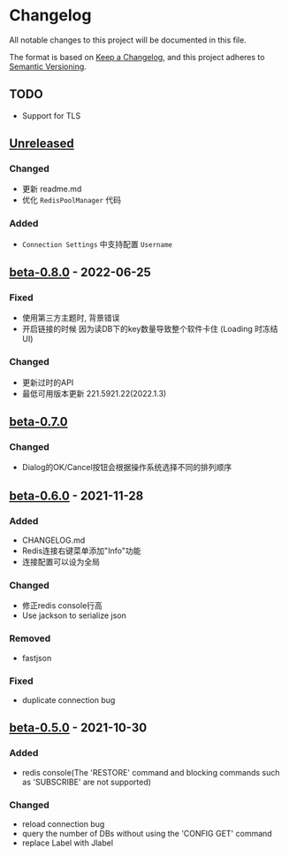 # Changelog

All notable changes to this project will be documented in this file.

The format is based on [Keep a Changelog](https://keepachangelog.com/en/1.0.0/), and this project adheres
to [Semantic Versioning](https://semver.org/spec/v2.0.0.html).

## TODO
- Support for TLS

## [Unreleased]

### Changed
- 更新 readme.md
- 优化 `RedisPoolManager` 代码

### Added
- `Connection Settings` 中支持配置 `Username`


## [beta-0.8.0] - 2022-06-25

### Fixed

- 使用第三方主题时, 背景错误
- 开启链接的时候 因为读DB下的key数量导致整个软件卡住 (Loading 时冻结 UI)

### Changed
- 更新过时的API
- 最低可用版本更新 221.5921.22(2022.1.3)

## [beta-0.7.0]

### Changed

- Dialog的OK/Cancel按钮会根据操作系统选择不同的排列顺序

## [beta-0.6.0] - 2021-11-28

### Added

- CHANGELOG.md
- Redis连接右键菜单添加"Info"功能
- 连接配置可以设为全局

### Changed

- 修正redis console行高
- Use jackson to serialize json

### Removed

- fastjson

### Fixed

- duplicate connection bug

## [beta-0.5.0] - 2021-10-30

### Added

- redis console(The 'RESTORE' command and blocking commands such as 'SUBSCRIBE' are not supported)

### Changed

- reload connection bug
- query the number of DBs without using the 'CONFIG GET' command
- replace Label with Jlabel

[Unreleased]: https://github.com/MattMin/a-redis/compare/beta-0.7.0...HEAD

[beta-0.8.0]: https://github.com/MattMin/a-redis/releases/tag/beta-0.8.0

[beta-0.7.0]: https://github.com/MattMin/a-redis/releases/tag/beta-0.7.0

[beta-0.6.0]: https://github.com/MattMin/a-redis/releases/tag/beta-0.6.0

[beta-0.5.0]: https://github.com/MattMin/a-redis/releases/tag/beta-0.5.0
